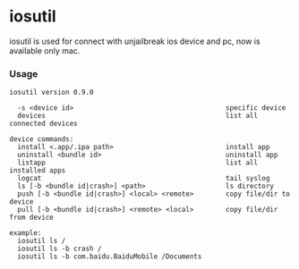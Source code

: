 iosutil
=======

iosutil is used for connect with unjailbreak ios device and pc, now is available only mac.


### Usage
	iosutil version 0.9.0
	
	  -s <device id>                                      specific device
	  devices                                             list all connected devices
	
	device commands:
	  install <.app/.ipa path>                            install app
	  uninstall <bundle id>                               uninstall app
	  listapp                                             list all installed apps
	  logcat                                              tail syslog
	  ls [-b <bundle id|crash>] <path>                    ls directory
	  push [-b <bundle id|crash>] <local> <remote>        copy file/dir to device
	  pull [-b <bundle id|crash>] <remote> <local>        copy file/dir from device
	
	example:
	  iosutil ls /
	  iosutil ls -b crash /
	  iosutil ls -b com.baidu.BaiduMobile /Documents
